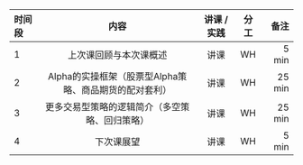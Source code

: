 

|时间段     |  内容    | 讲课 / 实践     |  分工  |备注       |
| :---     |   :----:    |   :----:    |    :----:    |       ---: |
|    1     |  上次课回顾与本次课概述 |  讲课   |    WH     |   5 min     |
|    2     |  Alpha的实操框架（股票型Alpha策略、商品期货的配对套利） |  讲课   |    WH     |   25 min     |
|    3     |  更多交易型策略的逻辑简介（多空策略、回归策略） |  讲课   |    WH     |   25 min     |
|    4     |  下次课展望  |  讲课   |    WH     |   5 min     |


